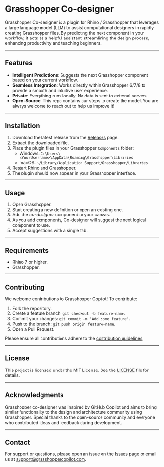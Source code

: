 # Grasshopper Co-designer

Grasshopper Co-designer is a plugin for Rhino / Grasshopper that leverages a large language model (LLM) to assist computational designers in rapidly creating Grasshopper files. By predicting the next component in your workflow, it acts as a helpful assistant, streamlining the design process, enhancing productivity and teaching beginners.

---

## Features

- **Intelligent Predictions**: Suggests the next Grasshopper component based on your current workflow.
- **Seamless Integration**: Works directly within Grasshopper 6/7/8 to provide a smooth and intuitive user experience.
- **Private**: Everything runs locally. No data is sent to external servers.
- **Open-Source**: This repo contains our steps to create the model. You are always welcome to reach out to help us improve it!

---

## Installation

1. Download the latest release from the [Releases](https://github.com/your-repo/releases) page.
2. Extract the downloaded file.
3. Place the plugin files in your Grasshopper `Components` folder:
   - Windows: `C:\Users\<YourUsername>\AppData\Roaming\Grasshopper\Libraries`
   - macOS: `~/Library/Application Support/Grasshopper/Libraries`
4. Restart Rhino and Grasshopper.
5. The plugin should now appear in your Grasshopper interface.

---

## Usage

1. Open Grasshopper.
2. Start creating a new definition or open an existing one.
3. Add the *co-designer* component to your canvas.
4. As you add components, Co-designer will suggest the next logical component to use.
5. Accept suggestions with a single tab.

---

## Requirements

- Rhino 7 or higher.
- Grasshopper.

---

## Contributing

We welcome contributions to Grasshopper Copilot! To contribute:

1. Fork the repository.
2. Create a feature branch: `git checkout -b feature-name`.
3. Commit your changes: `git commit -m 'Add some feature'`.
4. Push to the branch: `git push origin feature-name`.
5. Open a Pull Request.

Please ensure all contributions adhere to the [contribution guidelines](CONTRIBUTING.md).

---

## License

This project is licensed under the MIT License. See the [LICENSE](LICENSE) file for details.

---

## Acknowledgments

Grasshopper co-designer was inspired by GitHub Copilot and aims to bring similar functionality to the design and architecture community using Grasshopper. Special thanks to the open-source community and everyone who contributed ideas and feedback during development.

---

## Contact

For support or questions, please open an issue on the [Issues](https://github.com/your-repo/issues) page or email us at support@grasshoppercopilot.com.

